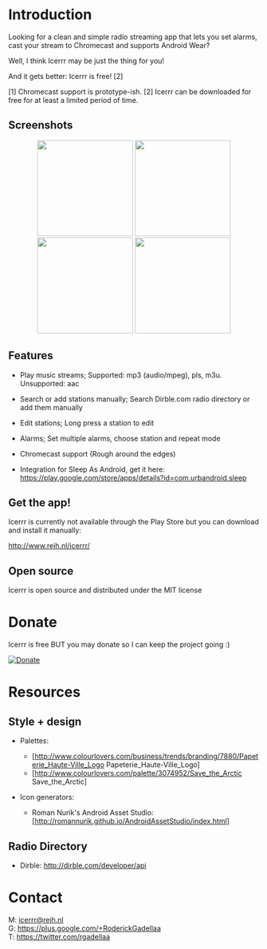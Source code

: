 Introduction
===========

Looking for a clean and simple radio streaming app that lets you set alarms, cast your stream to Chromecast and supports Android Wear?

Well, I think Icerrr may be just the thing for you!

And it gets better: Icerrr is free! [2]

[1] Chromecast support is prototype-ish.
[2] Icerrr can be downloaded for free for at least a limited period of time.

Screenshots
-------------

<center>
<img src="http://storage.rejh.nl/_stored/res/icerrr/screenshots/Screenshot_2015-09-25-08-33-12.png" width="192" />
<img src="http://storage.rejh.nl/_stored/res/icerrr/screenshots/Screenshot_2015-09-25-08-33-26.png" width="192" />
<img src="http://storage.rejh.nl/_stored/res/icerrr/screenshots/Screenshot_2015-09-25-08-33-19.png" width="192" />
<img src="http://storage.rejh.nl/_stored/res/icerrr/screenshots/Screenshot_2015-09-25-08-33-51.png" width="192" />
</center>

Features
-------------

+ Play music streams; Supported: mp3 (audio/mpeg), pls, m3u. Unsupported: aac

+ Search or add stations manually; Search Dirble.com radio directory or add them manually

+ Edit stations; Long press a station to edit

+ Alarms; Set multiple alarms, choose station and repeat mode 

+ Chromecast support (Rough around the edges)

+ Integration for Sleep As Android, get it here: https://play.google.com/store/apps/details?id=com.urbandroid.sleep

Get the app!
-------------

Icerrr is currently not available through the Play Store but you can download and install it manually:

http://www.rejh.nl/icerrr/

Open source
-------------

Icerrr is open source and distributed under the MIT license

Donate
=========

Icerrr is free BUT you may donate so I can keep the project going :)

[![Donate](https://www.paypalobjects.com/en_US/i/btn/btn_donateCC_LG.gif)](https://www.paypal.com/cgi-bin/webscr?cmd=_donations&business=S6BCCM9LESNBU&lc=US&item_name=REJH%20Gadellaa&item_number=icerrr_droidapp&currency_code=EUR&bn=PP%2dDonationsBF%3abtn_donateCC_LG%2egif%3aNonHosted)

Resources
=========

Style + design
--------------

  * Palettes: 
    * [http://www.colourlovers.com/business/trends/branding/7880/Papeterie_Haute-Ville_Logo Papeterie_Haute-Ville_Logo]
    * [http://www.colourlovers.com/palette/3074952/Save_the_Arctic Save_the_Arctic]

  * Icon generators:
    * Roman Nurik's Android Asset Studio: [http://romannurik.github.io/AndroidAssetStudio/index.html]

Radio Directory
---------------

* Dirble: http://dirble.com/developer/api

Contact
=======

M: icerrr@rejh.nl <br>
G: https://plus.google.com/+RoderickGadellaa <br>
T: https://twitter.com/rgadellaa <br>
